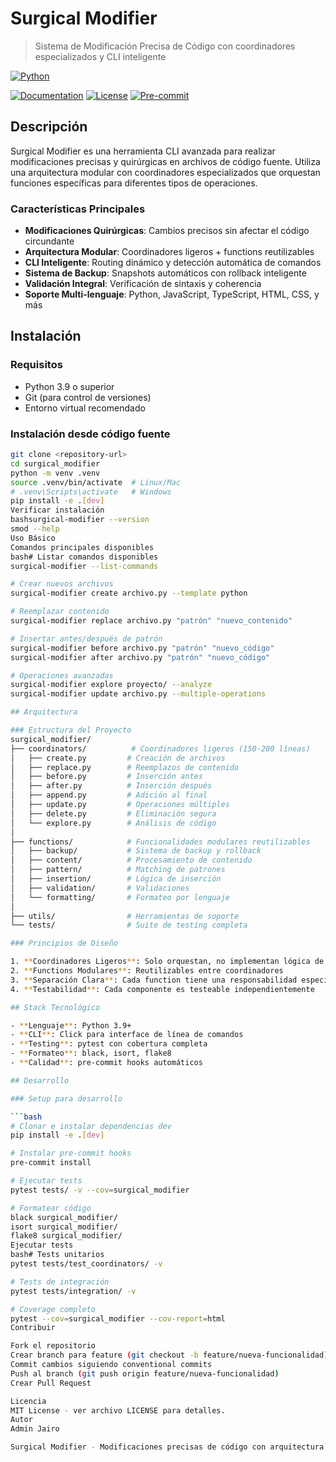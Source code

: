 # Surgical Modifier

> Sistema de Modificación Precisa de Código con coordinadores especializados y CLI inteligente

[![Python](https://img.shields.io/badge/Python-3.9+-blue.svg)](https://python.org)

[![Documentation](https://img.shields.io/badge/docs-available-blue.svg)](/docs)
[![License](https://img.shields.io/badge/License-MIT-green.svg)](LICENSE)
[![Pre-commit](https://img.shields.io/badge/pre--commit-enabled-brightgreen?logo=pre-commit)](https://github.com/pre-commit/pre-commit)

## Descripción

Surgical Modifier es una herramienta CLI avanzada para realizar modificaciones precisas y quirúrgicas en archivos de código fuente. Utiliza una arquitectura modular con coordinadores especializados que orquestan funciones específicas para diferentes tipos de operaciones.

### Características Principales

- **Modificaciones Quirúrgicas**: Cambios precisos sin afectar el código circundante
- **Arquitectura Modular**: Coordinadores ligeros + functions reutilizables
- **CLI Inteligente**: Routing dinámico y detección automática de comandos
- **Sistema de Backup**: Snapshots automáticos con rollback inteligente
- **Validación Integral**: Verificación de sintaxis y coherencia
- **Soporte Multi-lenguaje**: Python, JavaScript, TypeScript, HTML, CSS, y más

## Instalación

### Requisitos

- Python 3.9 o superior
- Git (para control de versiones)
- Entorno virtual recomendado

### Instalación desde código fuente

```bash
git clone <repository-url>
cd surgical_modifier
python -m venv .venv
source .venv/bin/activate  # Linux/Mac
# .venv\Scripts\activate   # Windows
pip install -e .[dev]
Verificar instalación
bashsurgical-modifier --version
smod --help
Uso Básico
Comandos principales disponibles
bash# Listar comandos disponibles
surgical-modifier --list-commands

# Crear nuevos archivos
surgical-modifier create archivo.py --template python

# Reemplazar contenido
surgical-modifier replace archivo.py "patrón" "nuevo_contenido"

# Insertar antes/después de patrón
surgical-modifier before archivo.py "patrón" "nuevo_código"
surgical-modifier after archivo.py "patrón" "nuevo_código"

# Operaciones avanzadas
surgical-modifier explore proyecto/ --analyze
surgical-modifier update archivo.py --multiple-operations

## Arquitectura

### Estructura del Proyecto
surgical_modifier/
├── coordinators/          # Coordinadores ligeros (150-200 líneas)
│   ├── create.py         # Creación de archivos
│   ├── replace.py        # Reemplazos de contenido
│   ├── before.py         # Inserción antes
│   ├── after.py          # Inserción después
│   ├── append.py         # Adición al final
│   ├── update.py         # Operaciones múltiples
│   ├── delete.py         # Eliminación segura
│   └── explore.py        # Análisis de código
│
├── functions/            # Funcionalidades modulares reutilizables
│   ├── backup/           # Sistema de backup y rollback
│   ├── content/          # Procesamiento de contenido
│   ├── pattern/          # Matching de patrones
│   ├── insertion/        # Lógica de inserción
│   ├── validation/       # Validaciones
│   └── formatting/       # Formateo por lenguaje
│
├── utils/                # Herramientas de soporte
└── tests/                # Suite de testing completa

### Principios de Diseño

1. **Coordinadores Ligeros**: Solo orquestan, no implementan lógica de negocio
2. **Functions Modulares**: Reutilizables entre coordinadores
3. **Separación Clara**: Cada function tiene una responsabilidad específica
4. **Testabilidad**: Cada componente es testeable independientemente

## Stack Tecnológico

- **Lenguaje**: Python 3.9+
- **CLI**: Click para interface de línea de comandos
- **Testing**: pytest con cobertura completa
- **Formateo**: black, isort, flake8
- **Calidad**: pre-commit hooks automáticos

## Desarrollo

### Setup para desarrollo

```bash
# Clonar e instalar dependencias dev
pip install -e .[dev]

# Instalar pre-commit hooks
pre-commit install

# Ejecutar tests
pytest tests/ -v --cov=surgical_modifier

# Formatear código
black surgical_modifier/
isort surgical_modifier/
flake8 surgical_modifier/
Ejecutar tests
bash# Tests unitarios
pytest tests/test_coordinators/ -v

# Tests de integración
pytest tests/integration/ -v

# Coverage completo
pytest --cov=surgical_modifier --cov-report=html
Contribuir

Fork el repositorio
Crear branch para feature (git checkout -b feature/nueva-funcionalidad)
Commit cambios siguiendo conventional commits
Push al branch (git push origin feature/nueva-funcionalidad)
Crear Pull Request

Licencia
MIT License - ver archivo LICENSE para detalles.
Autor
Admin Jairo

Surgical Modifier - Modificaciones precisas de código con arquitectura modular
